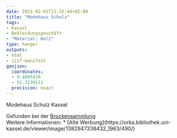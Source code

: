 ```yaml
---
date: 2021-02-01T12:32:44+02:00
title: "Modehaus Schulz"
tags:
- Kassel
- Bekleidungsgeschäft
- "Material: Holz"
type: hanger
outputs:
- html
- iiif-manifest
geojson:
  coordinates:
  - 9.4895439
  - 51.3139111
  precision: exact
---
```

Modehaus Schulz Kassel

<div class="source">Gefunden bei der <a href="https://www.neue-arbeit-brockensammlung.de/geschaefte/gebrauchtmoebelkaufhaus/">Brockensammlung</a></div>

<div class="notes">
Weitere Informationen:
* [Alte Werbung](https://orka.bibliothek.uni-kassel.de/viewer/image/1382947338432_1963/490/)
</div>
